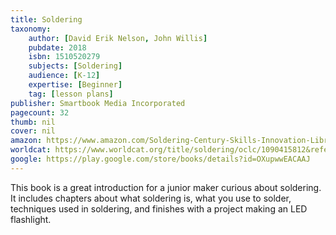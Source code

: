 ```yaml
---
title: Soldering
taxonomy:
	author: [David Erik Nelson, John Willis]
	pubdate: 2018
	isbn: 1510520279
	subjects: [Soldering]
	audience: [K-12]
	expertise: [Beginner]
	tag: [lesson plans]
publisher: Smartbook Media Incorporated
pagecount: 32
thumb: nil
cover: nil
amazon: https://www.amazon.com/Soldering-Century-Skills-Innovation-Library/dp/1631377949/ref=sr_1_1?keywords=Soldering+Nelson&qid=1575759078&sr=8-1
worldcat: https://www.worldcat.org/title/soldering/oclc/1090415812&referer=brief_results
google: https://play.google.com/store/books/details?id=OXupwwEACAAJ
---
```

This book is a great introduction for a junior maker curious about soldering.  It includes chapters about what soldering is, what you use to solder, techniques used in soldering, and finishes with a project making an LED flashlight.